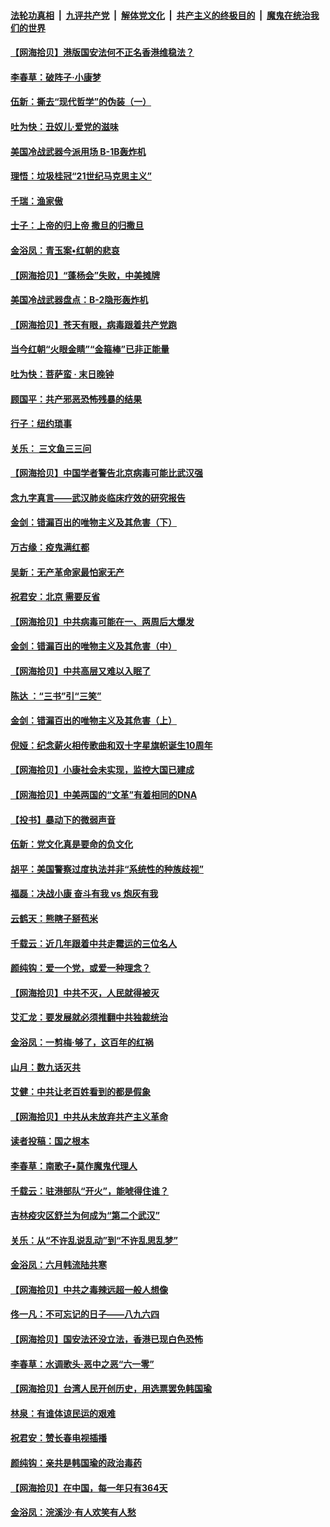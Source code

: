 ####  [法轮功真相](../../../../basic/blob/master/README.md?t=06222302) &nbsp;|&nbsp; [九评共产党](../../../../9ping.md/blob/master/README.md?t=06222302) &nbsp;|&nbsp; [解体党文化](../../../../jtdwh.md/blob/master/README.md?t=06222302)  &nbsp;|&nbsp; [共产主义的终极目的](../../../../gczydzjmd.md/blob/master/README.md?t=06222302) &nbsp;|&nbsp; [魔鬼在统治我们的世界](../../../../mgztzwmdsj.md/blob/master/README.md?t=06222302) 

#### [【网海拾贝】港版国安法何不正名香港维稳法？](../pages/nsc993/n12203675.md?t=06222302) 

#### [李春草：破阵子·小康梦](../pages/nsc993/n12202996.md?t=06222302) 

#### [伍新：撕去“现代哲学”的伪装（一）](../pages/nsc993/n12202666.md?t=06222302) 

#### [吐为快：丑奴儿·爱党的滋味](../pages/nsc993/n12202630.md?t=06222302) 

#### [美国冷战武器今派用场 B-1B轰炸机](../pages/nsc993/n12202368.md?t=06222302) 

#### [理悟：垃圾桂冠“21世纪马克思主义”](../pages/nsc993/n12201220.md?t=06222302) 

#### [千瑞：渔家傲](../pages/nsc993/n12201174.md?t=06222302) 

#### [士子：上帝的归上帝 撒旦的归撒旦](../pages/nsc993/n12199902.md?t=06222302) 

#### [金浴凤：青玉案•红朝的悲哀](../pages/nsc993/n12199650.md?t=06222302) 

#### [【网海拾贝】“蓬杨会”失败，中美摊牌](../pages/nsc993/n12199598.md?t=06222302) 

#### [美国冷战武器盘点：B-2隐形轰炸机](../pages/nsc993/n12199226.md?t=06222302) 

#### [【网海拾贝】苍天有眼，病毒跟着共产党跑](../pages/nsc993/n12197648.md?t=06222302) 

#### [当今红朝“火眼金睛”“金箍棒”已非正能量](../pages/nsc993/n12196834.md?t=06222302) 

#### [吐为快：菩萨蛮 · 末日晚钟](../pages/nsc993/n12196689.md?t=06222302) 

#### [顾国平：共产邪恶恐怖残暴的结果](../pages/nsc993/n12195238.md?t=06222302) 

#### [行子：纽约琐事](../pages/nsc993/n12194752.md?t=06222302) 

#### [关乐： 三文鱼三三问](../pages/nsc993/n12194626.md?t=06222302) 

#### [【网海拾贝】中国学者警告北京病毒可能比武汉强](../pages/nsc993/n12193964.md?t=06222302) 

#### [念九字真言——武汉肺炎临床疗效的研究报告](../pages/nsc993/n12190804.md?t=06222302) 

#### [金剑：错漏百出的唯物主义及其危害（下）](../pages/nsc993/n12191909.md?t=06222302) 

#### [万古缘：疫鬼满红都](../pages/nsc993/n12191847.md?t=06222302) 

#### [吴新：无产革命家最怕家无产](../pages/nsc993/n12191806.md?t=06222302) 

#### [祝君安：北京 需要反省](../pages/nsc993/n12191766.md?t=06222302) 

#### [【网海拾贝】中共病毒可能在一、两周后大爆发](../pages/nsc993/n12190517.md?t=06222302) 

#### [金剑：错漏百出的唯物主义及其危害（中）](../pages/nsc993/n12188778.md?t=06222302) 

#### [【网海拾贝】中共高层又难以入眠了](../pages/nsc993/n12188425.md?t=06222302) 

#### [陈达 ：“三书”引“三笑”](../pages/nsc993/n12187929.md?t=06222302) 

#### [金剑：错漏百出的唯物主义及其危害（上）](../pages/nsc993/n12186502.md?t=06222302) 

#### [倪娅：纪念薪火相传歌曲和双十字星旗帜诞生10周年](../pages/nsc993/n12186439.md?t=06222302) 

#### [【网海拾贝】小康社会未实现，监控大国已建成](../pages/nsc993/n12185468.md?t=06222302) 

#### [【网海拾贝】中美两国的“文革”有着相同的DNA](../pages/nsc993/n12184487.md?t=06222302) 

#### [【投书】暴动下的微弱声音](../pages/nsc993/n12183493.md?t=06222302) 

#### [伍新：党文化真是要命的负文化](../pages/nsc993/n12182742.md?t=06222302) 

#### [胡平：美国警察过度执法并非“系统性的种族歧视”](../pages/nsc993/n12182713.md?t=06222302) 

#### [福磊：决战小康 奋斗有我 vs 炮灰有我](../pages/nsc993/n12182693.md?t=06222302) 

#### [云鹤天：熊瞎子掰苞米](../pages/nsc993/n12182680.md?t=06222302) 

#### [千载云：近几年跟着中共走霉运的三位名人](../pages/nsc993/n12182649.md?t=06222302) 

#### [颜纯钩：爱一个党，或爱一种理念？](../pages/nsc993/n12182640.md?t=06222302) 

#### [【网海拾贝】中共不灭，人民就得被灭](../pages/nsc993/n12180698.md?t=06222302) 

#### [艾汇龙：要发展就必须推翻中共独裁统治](../pages/nsc993/n12180647.md?t=06222302) 

#### [金浴凤：一剪梅·够了，这百年的红祸](../pages/nsc993/n12180002.md?t=06222302) 

#### [山月：数九话灭共](../pages/nsc993/n12179940.md?t=06222302) 

#### [艾健：中共让老百姓看到的都是假象](../pages/nsc993/n12179778.md?t=06222302) 

#### [【网海拾贝】中共从未放弃共产主义革命](../pages/nsc993/n12176687.md?t=06222302) 

#### [读者投稿：国之根本](../pages/nsc993/n12176662.md?t=06222302) 

#### [李春草：南歌子•莫作魔鬼代理人](../pages/nsc993/n12176610.md?t=06222302) 

#### [千载云：驻港部队“开火”，能唬得住谁？](../pages/nsc993/n12176028.md?t=06222302) 

#### [吉林疫灾区舒兰为何成为“第二个武汉”](../pages/nsc993/n12172816.md?t=06222302) 

#### [关乐：从“不许乱说乱动”到“不许乱思乱梦”](../pages/nsc993/n12174760.md?t=06222302) 

#### [金浴凤：六月韩流陆共寒](../pages/nsc993/n12174739.md?t=06222302) 

#### [【网海拾贝】中共之毒辣远超一般人想像](../pages/nsc993/n12174574.md?t=06222302) 

#### [佟一凡：不可忘记的日子——八九六四](../pages/nsc993/n12174371.md?t=06222302) 

#### [【网海拾贝】国安法还没立法，香港已现白色恐怖](../pages/nsc993/n12172467.md?t=06222302) 

#### [李春草：水调歌头·恶中之恶“六一零”](../pages/nsc993/n12171662.md?t=06222302) 

#### [【网海拾贝】台湾人民开创历史，用选票罢免韩国瑜](../pages/nsc993/n12169412.md?t=06222302) 

#### [林泉：有谁体谅民运的艰难](../pages/nsc993/n12169204.md?t=06222302) 

#### [祝君安：赞长春电视插播](../pages/nsc993/n12168998.md?t=06222302) 

#### [颜纯钩：亲共是韩国瑜的政治毒药](../pages/nsc993/n12168959.md?t=06222302) 

#### [【网海拾贝】在中国，每一年只有364天](../pages/nsc993/n12167508.md?t=06222302) 

#### [金浴凤：浣溪沙·有人欢笑有人愁](../pages/nsc993/n12167017.md?t=06222302) 

